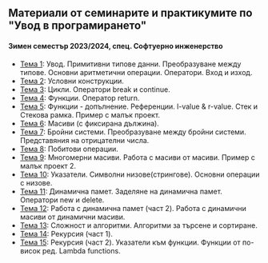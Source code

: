 ## Материали от семинарите и практикумите по "Увод в програмирането"
#### Зимен семестър 2023/2024, спец. Софтуерно инженерство

- [Тема 1](./Sem.%2001): Увод. Примитивни типове данни. Преобразуване между типове. Основни аритметични операции. Оператори. Вход и изход.
- [Тема 2](./Sem.%2002): Условни конструкции.
- [Тема 3](./Sem.%2003): Цикли. Оператори break и continue.
- [Тема 4](./Sem.%2004): Функции. Оператор return.
- [Тема 5](./Sem.%2005): Функции - допълнение. Референции. l-value & r-value. Стек и Стекова рамка. Пример с малък проект.
- [Тема 6](./Sem.%2006): Масиви (с фиксирана дължина).
- [Тема 7](./Sem.%2007): Бройни системи. Преобразуване между бройни системи. Представяния на отрицателни числа.
- [Тема 8](./Sem.%2008): Побитови операции.
- [Тема 9](./Sem.%2009): Многомерни масиви. Работа с масиви от масиви. Пример с малък проект 2.
- [Тема 10](./Sem.%2010): Указатели. Символни низове(стрингове). Основни операции с низове.
- [Тема 11](./Sem.%2011): Динамична памет. Заделяне на динамична памет. Оператори new и delete.
- [Тема 12](./Sem.%2012): Работа с динамична памет (част 2). Работа с динамични масиви от динамични масиви.
- [Тема 13](./Sem.%2013): Сложност и алгоритми. Алгоритми за търсене и сортиране.
- [Тема 14](./Sem.%2014): Рекурсия (част 1).
- [Тема 15](./Sem.%2015): Рекурсия (част 2). Указатели към функции. Функции от по-висок ред. Lambda functions.
